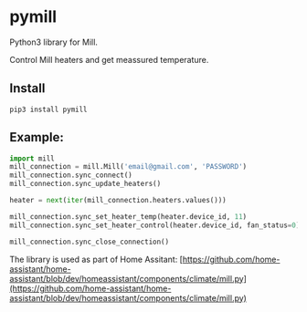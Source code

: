 # pymill

Python3 library for Mill.

Control Mill heaters and get meassured temperature. 

## Install
```
pip3 install pymill
```

## Example:

```python
import mill
mill_connection = mill.Mill('email@gmail.com', 'PASSWORD')
mill_connection.sync_connect()
mill_connection.sync_update_heaters()

heater = next(iter(mill_connection.heaters.values()))

mill_connection.sync_set_heater_temp(heater.device_id, 11)
mill_connection.sync_set_heater_control(heater.device_id, fan_status=0)

mill_connection.sync_close_connection()

```

The library is used as part of Home Assitant: [https://github.com/home-assistant/home-assistant/blob/dev/homeassistant/components/climate/mill.py](https://github.com/home-assistant/home-assistant/blob/dev/homeassistant/components/climate/mill.py)
